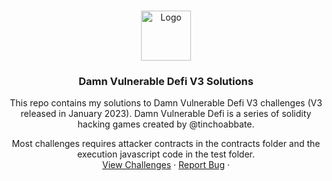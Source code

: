 <!-- Improved compatibility of back to top link: See: https://github.com/othneildrew/Best-README-Template/pull/73 -->

<a name="readme-top"></a>

<!-- PROJECT SHIELDS -->
<!--
*** I'm using markdown "reference style" links for readability.
*** Reference links are enclosed in brackets [ ] instead of parentheses ( ).
*** See the bottom of this document for the declaration of the reference variables
*** for contributors-url, forks-url, etc. This is an optional, concise syntax you may use.
*** https://www.markdownguide.org/basic-syntax/#reference-style-links
-->

<!-- PROJECT LOGO -->
<br />
<div align="center">
  <a href="https://damnvulnerabledefi.xyz">
    <img src="./cover.png" alt="Logo" width="80" height="80">
  </a>

<h3 align="center">Damn Vulnerable Defi V3 Solutions</h3>

  <p align="center">
This repo contains my solutions to Damn Vulnerable Defi V3 challenges (V3 released in January 2023). Damn Vulnerable Defi is a series of solidity hacking games created by @tinchoabbate.

Most challenges requires attacker contracts in the contracts folder and the execution javascript code in the test folder.
<br />
<a href="https://www.damnvulnerabledefi.xyz/">View Challenges</a>
·
<a href="https://github.com/bzpassersby/Damn-Vulnerable-Defi-V3---Solutions/issues">Report Bug</a>
·

  </p>
</div>
